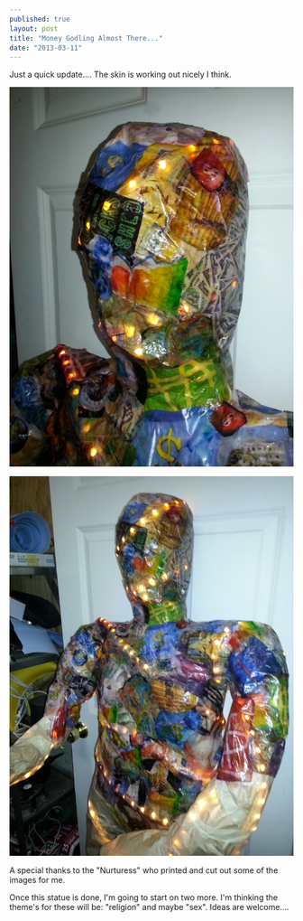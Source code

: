 ```yaml
---
published: true
layout: post
title: "Money Godling Almost There..."
date: "2013-03-11"
---
```


Just a quick update.... The skin is working out nicely I think.

[![20130307_081735](../images/2013/03/20130307_081735.jpg?w=225)](../images/2013/03/20130307_081735.jpg)

[![20130307_081745](../images/2013/03/20130307_081745.jpg?w=225)](../images/2013/03/20130307_081745.jpg)

A special thanks to the "Nurturess" who printed and cut out some of the images for me.

Once this statue is done, I'm going to start on two more. I'm thinking the theme's for these will be: "religion" and maybe "sex". Ideas are welcome....
